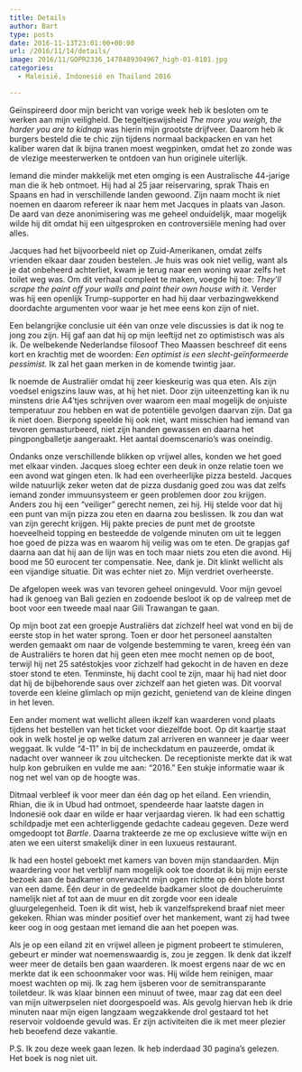 ```yaml
---
title: Details
author: Bart
type: posts
date: 2016-11-13T23:01:00+00:00
url: /2016/11/14/details/
image: 2016/11/GOPR2336_1478489304967_high-01-0101.jpg
categories:
  - Maleisië, Indonesië en Thailand 2016

---
```

Geïnspireerd door mijn bericht van vorige week heb ik besloten om te werken aan mijn veiligheid. De tegeltjeswijsheid _The more you weigh, the harder you are to kidnap_ was hierin mijn grootste drijfveer. Daarom heb ik burgers besteld die te chic zijn tijdens normaal backpacken en van het kaliber waren dat ik bijna tranen moest wegpinken, omdat het zo zonde was de vlezige meesterwerken te ontdoen van hun originele uiterlijk.

Iemand die minder makkelijk met eten omging is een Australische 44-jarige man die ik heb ontmoet. Hij had al 25 jaar reiservaring, sprak Thais en Spaans en had in verschillende landen gewoond. Zijn naam mocht ik niet noemen en daarom refereer ik naar hem met Jacques in plaats van Jason. De aard van deze anonimisering was me geheel onduidelijk, maar mogelijk wilde hij dit omdat hij een uitgesproken en controversiële mening had over alles.

Jacques had het bijvoorbeeld niet op Zuid-Amerikanen, omdat zelfs vrienden elkaar daar zouden bestelen. Je huis was ook niet veilig, want als je dat onbeheerd achterliet, kwam je terug naar een woning waar zelfs het toilet weg was. Om dit verhaal compleet te maken, voegde hij toe: _They&#8217;ll scrape the paint off your walls and paint their own house with it._ Verder<span style="font-size: 1em;"> was hij een openlijk Trump-supporter en had hij daar verbazingwekkend doordachte argumenten voor waar je het mee eens kon zijn of niet.</span>

Een belangrijke conclusie uit één van onze vele discussies is dat ik nog te jong zou zijn. Hij gaf aan dat hij op mijn leeftijd net zo optimistisch was als ik. De welbekende Nederlandse filosoof Theo Maassen beschreef dit eens kort en krachtig met de woorden: _Een optimist is een slecht-geïnformeerde pessimist._ Ik zal het gaan merken in de komende twintig jaar.

Ik noemde de Australiër omdat hij zeer kieskeurig was qua eten. Als zijn voedsel enigszins lauw was, at hij het niet. Door zijn uiteenzetting kan ik nu minstens drie A4&#8217;tjes schrijven over waarom een maal mogelijk de onjuiste temperatuur zou hebben en wat de potentiële gevolgen daarvan zijn. Dat ga ik niet doen. Bierpong speelde hij ook niet, want misschien had iemand van tevoren gemasturbeerd, niet zijn handen gewassen en daarna het pingpongballetje aangeraakt. Het aantal doemscenario&#8217;s was oneindig.

Ondanks onze verschillende blikken op vrijwel alles, konden we het goed met elkaar vinden. Jacques sloeg echter een deuk in onze relatie toen we een avond wat gingen eten. Ik had een overheerlijke pizza besteld. Jacques wilde natuurlijk zeker weten dat de pizza dusdanig goed zou was dat zelfs iemand zonder immuunsysteem er geen problemen door zou krijgen. Anders zou hij een &#8220;veiliger&#8221; gerecht nemen, zei hij. Hij stelde voor dat hij een punt van mijn pizza zou eten en daarna zou beslissen. Ik zou dan wat van zijn gerecht krijgen. Hij pakte precies de punt met de grootste hoeveelheid topping en besteedde de volgende minuten om uit te leggen hoe goed de pizza was en waarom hij veilig was om te eten. De grapjas gaf daarna aan dat hij aan de lijn was en toch maar niets zou eten die avond. Hij bood me 50 eurocent ter compensatie. Nee, dank je. Dit klinkt wellicht als een vijandige situatie. Dit was echter niet zo. Mijn verdriet overheerste.

De afgelopen week was van tevoren geheel oningevuld. Voor mijn gevoel had ik genoeg van Bali gezien en zodoende besloot ik op de valreep met de boot voor een tweede maal naar Gili Trawangan te gaan.

Op mijn boot zat een groepje Australiërs dat zichzelf heel wat vond en bij de eerste stop in het water sprong. Toen er door het personeel aanstalten werden gemaakt om naar de volgende bestemming te varen, kreeg één van de Australiërs te horen dat hij geen eten mee mocht nemen op de boot, terwijl hij net 25 satéstokjes voor zichzelf had gekocht in de haven en deze stoer stond te eten. Tenminste, hij dacht cool te zijn, maar hij had niet door dat hij de bijbehorende saus over zichzelf aan het gieten was. Dit voorval toverde een kleine glimlach op mijn gezicht, genietend van de kleine dingen in het leven.

Een ander moment wat wellicht alleen ikzelf kan waarderen vond plaats tijdens het bestellen van het ticket voor diezelfde boot. Op dit kaartje staat ook in welk hostel je op welke datum zal arriveren en wanneer je daar weer weggaat. Ik vulde &#8220;4-11&#8221; in bij de incheckdatum en pauzeerde, omdat ik nadacht over wanneer ik zou uitchecken. De receptioniste merkte dat ik wat hulp kon gebruiken en vulde me aan: &#8220;2016.&#8221; Een stukje informatie waar ik nog net wel van op de hoogte was.

Ditmaal verbleef ik voor meer dan één dag op het eiland. Een vriendin, Rhian, die ik in Ubud had ontmoet, spendeerde haar laatste dagen in Indonesië ook daar en wilde er haar verjaardag vieren. Ik had een schattig schildpadje met een achterliggende gedachte cadeau gegeven. Deze werd omgedoopt tot _Bartle_. Daarna trakteerde ze me op exclusieve witte wijn en aten we een uiterst smakelijk diner in een luxueus restaurant.

Ik had een hostel geboekt met kamers van boven mijn standaarden. Mijn waardering voor het verblijf nam mogelijk ook toe doordat ik bij mijn eerste bezoek aan de badkamer onverwacht mijn ogen richtte op één blote borst van een dame. Één deur in de gedeelde badkamer sloot de doucheruimte namelijk niet af tot aan de muur en dit zorgde voor een ideale gluurgelegenheid. Toen ik dit wist, heb ik vanzelfsprekend braaf niet meer gekeken. Rhian was minder positief over het mankement, want zij had twee keer oog in oog gestaan met iemand die aan het poepen was.

Als je op een eiland zit en vrijwel alleen je pigment probeert te stimuleren, gebeurt er minder wat noemenswaardig is, zou je zeggen. Ik denk dat ikzelf weer meer de details ben gaan waarderen. Ik moest ergens naar de wc en merkte dat ik een schoonmaker voor was. Hij wilde hem reinigen, maar moest wachten op mij. Ik zag hem ijsberen voor de semitransparante toiletdeur. Ik was klaar binnen een minuut of twee, maar zag dat een deel van mijn uitwerpselen niet doorgespoeld was. Als gevolg hiervan heb ik drie minuten naar mijn eigen langzaam wegzakkende drol gestaard tot het reservoir voldoende gevuld was. Er zijn activiteiten die ik met meer plezier heb beoefend deze vakantie.

P.S. Ik zou deze week gaan lezen. Ik heb inderdaad 30 pagina&#8217;s gelezen. Het boek is nog niet uit.
